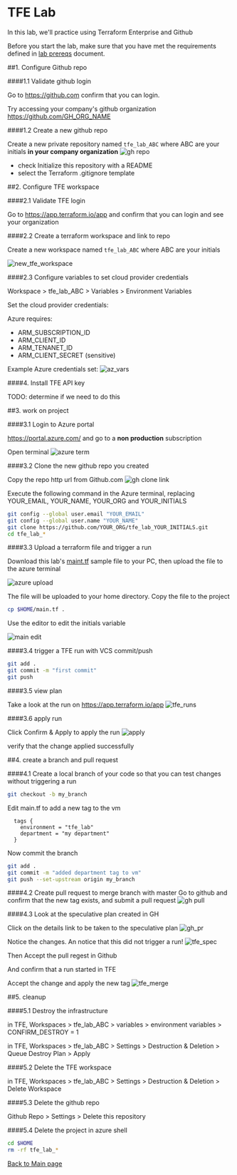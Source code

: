 # TFE Lab

In this lab, we'll practice using Terraform Enterprise and Github

Before you start the lab, make sure that you have met the requirements defined
in [lab prereqs](../docs/prereqs.md) document.

##1. Configure Github repo

####1.1 Validate github login

Go to https://github.com confirm that you can login. 

Try accessing your company's github organization https://github.com/GH_ORG_NAME

####1.2 Create a new github repo

Create a new private repository named `tfe_lab_ABC` where ABC are your initials **in your company organization**
![gh repo](images/gh_repo1.png)

 * check Initialize this repository with a README
 * select the Terraform .gitignore template

##2. Configure TFE workspace

####2.1  Validate TFE login

Go to https://app.terraform.io/app and confirm that you can login and see your organization

####2.2 Create a terraform workspace and link to repo

Create a new workspace named `tfe_lab_ABC` where ABC are your initials

![new_tfe_workspace](images/tfe_new_workspace.png)

####2.3 Configure variables to set cloud provider credentials

Workspace > tfe_lab_ABC > Variables > Environment Variables

Set the cloud provider credentials:

Azure requires:
* ARM_SUBSCRIPTION_ID
* ARM_CLIENT_ID
* ARM_TENANET_ID
* ARM_CLIENT_SECRET (sensitive)

Example Azure credentials set:
![az_vars](../docs/images/tfe_az_keys.png)

####4. Install TFE API key

TODO: determine if we need to do this

##3. work on project

####3.1 Login to Azure portal

https://portal.azure.com/ 
and go to a **non production** subscription

Open terminal
![azure term](images/azure_term.png)

####3.2 Clone the new github repo you created

Copy the repo http url from Github.com
![gh clone link](images/gh_clone_link.png)

Execute the following command in the Azure terminal, replacing YOUR_EMAIL, YOUR_NAME, YOUR_ORG and YOUR_INITIALS
```bash
git config --global user.email "YOUR_EMAIL"
git config --global user.name "YOUR_NAME"
git clone https://github.com/YOUR_ORG/tfe_lab_YOUR_INITIALS.git
cd tfe_lab_*
```

####3.3 Upload a terraform file and trigger a run

Download this lab's [maint.tf](https://raw.githubusercontent.com/cloudshiftstrategies/css_terraform_training/master/labs/lab2_terraform/main.tf)
sample file to your PC, then upload the file to the azure terminal

![azure upload](images/azure_upload.png)

The file will be uploaded to your home directory. Copy the file to the project

```bash
cp $HOME/main.tf .
```

Use the editor to edit the initials variable

![main edit](images/main_edit.png)

####3.4 trigger a TFE run with VCS commit/push

```bash
git add .
git commit -m "first commit"
git push
```

####3.5 view plan

Take a look at the run on https://app.terraform.io/app
![tfe_runs](images/tfe_run.png)


####3.6 apply run

Click Confirm & Apply to apply the run
![apply](images/tfe_confirm1.png)

verify that the change applied successfully

##4. create a branch and pull request

####4.1 Create a local branch of your code so that you can test changes without triggering a run

```bash
git checkout -b my_branch
```

Edit main.tf to add a new tag to the vm 
```tfe
  tags {
    environment = "tfe_lab"
    department = "my department"
  }
```

Now commit the branch

```bash
git add .
git commit -m "added department tag to vm"
git push --set-upstream origin my_branch
```

####4.2 Create pull request to merge branch with master
Go to github and confirm that the new tag exists, and submit a pull request
![gh pull](images/gh_pull.png)

####4.3 Look at the speculative plan created in GH

Click on the details link to be taken to the speculative plan
![gh_pr](images/gh_pr.png)

Notice the changes. An notice that this did not trigger a run!
![tfe_spec](images/tfe_spec_plan.png)

Then Accept the pull regest in Github

And confirm that a run started in TFE

Accept the change and apply the new tag
![tfe_merge](images/tfe_merge.png)

##5. cleanup

####5.1 Destroy the infrastructure

in TFE, Workspaces > tfe_lab_ABC > variables > environment variables >  CONFIRM_DESTROY = 1

in TFE, Workspaces > tfe_lab_ABC > Settings > Destruction & Deletion > Queue Destroy Plan > Apply

####5.2 Delete the TFE workspace

in TFE, Workspaces > tfe_lab_ABC > Settings > Destruction & Deletion > Delete Workspace

####5.3 Delete the github repo

Github Repo > Settings > Delete this repository

####5.4 Delete the project in azure shell

```bash
cd $HOME
rm -rf tfe_lab_*
```

[Back to Main page](../README.md)
